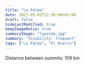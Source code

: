 ```yaml
---
title: "La Palma"
date: 2023-05-01T22:30:00+01:00
draft: false
hideLastModified: true
keepImageRatio: true
summaryImage: "lapalma.jpg"
summary: "Visibility: frequent"
tags: ["La Palma", "El Hierro"]
---
```


Distance between summits: 109 km

